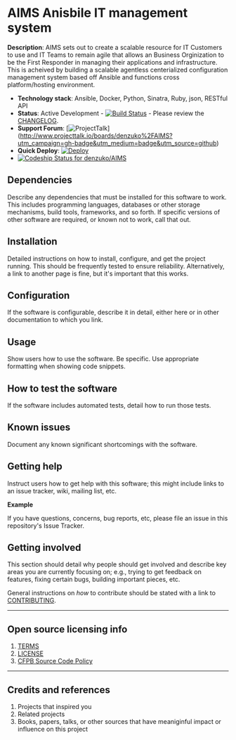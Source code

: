 # AIMS Anisbile IT management system #

**Description**: AIMS sets out to create a scalable resource for IT Customers to use and IT Teams to remain agile that allows an Business Orginization to be the First Responder in managing their applications and infrastructure. This is acheived by building a scalable agentless centerialized configuration management system based off Ansible and functions cross platform/hosting environment.

 - **Technology stack**: Ansible, Docker, Python, Sinatra, Ruby, json, RESTful API
 - **Status**: Active Development - [![Build Status](https://travis-ci.org/denzuko/AIMS.svg?branch=master)](https://travis-ci.org/denzuko/AIMS) - Please review the [CHANGELOG](CHANGELOG.md). 
 - **Support Forum**: [![ProjectTalk](http://www.projecttalk.io/images/gh_badge-3e578a9f437f841de7446bab9a49d103.svg?vsn=d)] (http://www.projecttalk.io/boards/denzuko%2FAIMS?utm_campaign=gh-badge&utm_medium=badge&utm_source=github)
 - **Quick Deploy**: [![Deploy](https://www.herokucdn.com/deploy/button.png)](https://heroku.com/deploy)
 - [ ![Codeship Status for denzuko/AIMS](https://codeship.com/projects/f939ac10-c5d9-0132-64b6-6a0292aa2e87/status?branch=master)](https://codeship.com/projects/74534)

## Dependencies ##

Describe any dependencies that must be installed for this software to work. 
This includes programming languages, databases or other storage mechanisms, build tools, frameworks, and so forth.
If specific versions of other software are required, or known not to work, call that out.

## Installation ##

Detailed instructions on how to install, configure, and get the project running.
This should be frequently tested to ensure reliability. Alternatively, a link to
another page is fine, but it's important that this works.

## Configuration ##

If the software is configurable, describe it in detail, either here or in other documentation to which you link.

## Usage ##

Show users how to use the software. 
Be specific. 
Use appropriate formatting when showing code snippets.

## How to test the software ##

If the software includes automated tests, detail how to run those tests.

## Known issues ##

Document any known significant shortcomings with the software.

## Getting help ##

Instruct users how to get help with this software; this might include links to an issue tracker, wiki, mailing list, etc.

**Example**

If you have questions, concerns, bug reports, etc, please file an issue in this repository's Issue Tracker.

## Getting involved ##

This section should detail why people should get involved and describe key areas you are
currently focusing on; e.g., trying to get feedback on features, fixing certain bugs, building
important pieces, etc.

General instructions on _how_ to contribute should be stated with a link to [CONTRIBUTING](CONTRIBUTING.md).


----

## Open source licensing info ##
1. [TERMS](TERMS.md)
2. [LICENSE](LICENSE)
3. [CFPB Source Code Policy](https://denzuko.github.io/source-code-policy/)


----

## Credits and references ##

1. Projects that inspired you
2. Related projects
3. Books, papers, talks, or other sources that have meaniginful impact or influence on this project 
